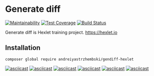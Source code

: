 # Generate diff
[![Maintainability](https://api.codeclimate.com/v1/badges/71a4622cc3426507a4b9/maintainability)](https://codeclimate.com/github/andreiyastrzhembski/project-lvl2-s409/maintainability)
[![Test Coverage](https://api.codeclimate.com/v1/badges/71a4622cc3426507a4b9/test_coverage)](https://codeclimate.com/github/andreiyastrzhembski/project-lvl2-s409/test_coverage)
[![Build Status](https://travis-ci.org/andreiyastrzhembski/project-lvl2-s409.svg?branch=master)](https://travis-ci.org/andreiyastrzhembski/project-lvl2-s409)

Generate diff is Hexlet training project.
https://hexlet.io

## Installation
```
composer global require andreiyastrzhembski/gendiff-hexlet
```
[![asciicast](https://asciinema.org/a/rENDr2iSHb6gdXuEhTxYqwCWc.svg)](https://asciinema.org/a/rENDr2iSHb6gdXuEhTxYqwCWc)
[![asciicast](https://asciinema.org/a/F6N8u8xrF4tcY50QWi0an2KU0.svg)](https://asciinema.org/a/F6N8u8xrF4tcY50QWi0an2KU0)
[![asciicast](https://asciinema.org/a/xYrI77yHaStU3dvAZ7vXOvPNh.svg)](https://asciinema.org/a/xYrI77yHaStU3dvAZ7vXOvPNh)
[![asciicast](https://asciinema.org/a/7K8waOCzwoOTTz5jilXVpMrK4.svg)](https://asciinema.org/a/7K8waOCzwoOTTz5jilXVpMrK4)
[![asciicast](https://asciinema.org/a/8UeKEBHRcGnddSWNPYjCRpKYw.svg)](https://asciinema.org/a/8UeKEBHRcGnddSWNPYjCRpKYw)
[![asciicast](https://asciinema.org/a/7XRkt9vveb80m8pVPTx2eeXSB.svg)](https://asciinema.org/a/7XRkt9vveb80m8pVPTx2eeXSB)